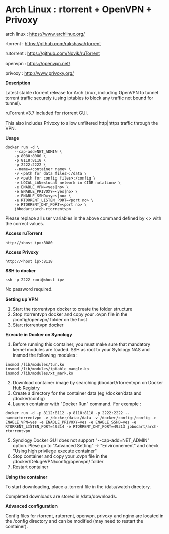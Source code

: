 Arch Linux : rtorrent + OpenVPN + Privoxy
=========================================

arch linux : https://www.archlinux.org/

rtorrent : https://github.com/rakshasa/rtorrent

rutorrent : https://github.com/Novik/ruTorrent

openvpn : https://openvpn.net/

privoxy : http://www.privoxy.org/

**Description**

Latest stable rtorrent release for Arch Linux, including OpenVPN
to tunnel torrent traffic securely (using iptables to block any
traffic not bound for tunnel).

ruTorrent v3.7 included for rtorrent GUI.

This also includes Privoxy to allow unfiltered http|https traffic through the VPN.

**Usage**
```
docker run -d \
	--cap-add=NET_ADMIN \
	-p 8080:8080 \
	-p 8118:8118 \
	-p 2222:2222 \
	--name=<container name> \
	-v <path for data files>:/data \
	-v <path for config files>:/config \
	-e LOCAL_LAN=<local network in CIDR notation> \
	-e ENABLE_VPN=<yes|no> \
	-e ENABLE_PRIVOXY=<yes|no> \
	-e ENABLE_SSHD=<yes|no> \
	-e RTORRENT_LISTEN_PORT=<port no> \	
	-e RTORRENT_DHT_PORT=<port no> \		
	jbbodart/arch-rtorrentvpn
```

Please replace all user variables in the above command defined by <> with the correct values.

**Access ruTorrent**

`http://<host ip>:8080`

**Access Privoxy**

`http://<host ip>:8118`

**SSH to docker**

`ssh -p 2222 root@<host ip>`

No password required.

**Setting up VPN**

1. Start the rtorrentvpn docker to create the folder structure
2. Stop rtorrentvpn docker and copy your .ovpn file in the /config/openvpn/ folder on the host
3. Start rtorrentvpn docker

**Execute in Docker on Synology**

1. Before running this container, you must make sure that mandatory kernel modules are loaded.
SSH as root to your Sylology NAS and insmod the following modules :
```
insmod /lib/modules/tun.ko
insmod /lib/modules/iptable_mangle.ko
insmod /lib/modules/xt_mark.ko
```
2. Download container image by searching jbbodart/rtorrentvpn on Docker Hub Registry
3. Create a directory for the container data (eg /docker/data and /docker/config)
4. Launch container with "Docker Run" command. For exemple :
```
docker run -d -p 8112:8112 -p 8118:8118 -p 2222:2222 --name=rtorrentvpn -v /docker/data:/data -v /docker/config:/config -e ENABLE_VPN=yes -e ENABLE_PRIVOXY=yes -e ENABLE_SSHD=yes -e RTORRENT_LISTEN_PORT=49314 -e RTORRENT_DHT_PORT=49313 jbbodart/arch-rtorrentvpn
```
5. Synology Docker GUI does not support "--cap-add=NET_ADMIN" option. Plese go to "Advanced Setting" -> "Environnement" and check "Using high privilege execute container"
6. Stop container and copy your .ovpn file in the /docker/DelugeVPN/config/openvpn/ folder
7. Restart container

**Using the container**

To start downloading, place a .torrent file in the /data/watch directory.

Completed downloads are stored in /data/downloads.

**Advanced configuration**

Config files for rtorrent, rutorrent, openvpn, privoxy and nginx are located in the /config directory and can be modified (may need to restart the container).

